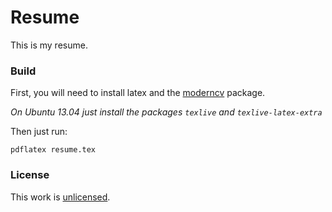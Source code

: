 Resume
======

This is my resume.

### Build

First, you will need to install latex and the [moderncv][1] package.

*On Ubuntu 13.04 just install the packages `texlive` and `texlive-latex-extra`*

Then just run:

    pdflatex resume.tex

### License

This work is [unlicensed][2].

[1]: http://www.ctan.org/pkg/moderncv "moderncv"
[2]: http://unlicense.org "Unlicense"
